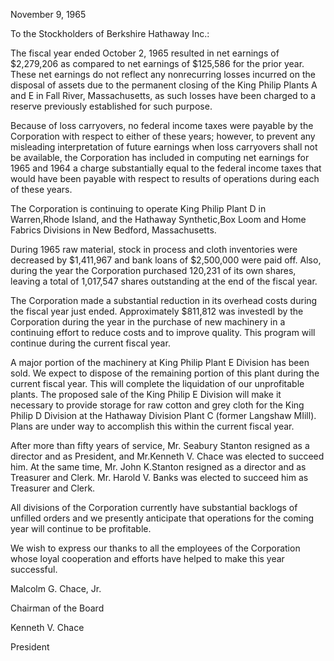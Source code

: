
November 9, 1965

To the Stockholders of Berkshire Hathaway Inc.:

The fiscal year ended October 2, 1965 resulted in net earnings of $2,279,206 as compared to net earnings of $125,586 for the prior year. These net earnings do not reflect any nonrecurring losses incurred on the disposal of assets due to the permanent closing of the King Philip Plants A and E in Fall River, Massachusetts, as such losses have been charged to a reserve previously established for such purpose.

Because of loss carryovers, no federal income taxes were payable by the Corporation with respect to either of these years; however, to prevent any misleading interpretation of future earnings when loss carryovers shall not be available, the Corporation has included in computing net earnings for 1965 and 1964 a charge substantially equal to the federal income taxes that would have been payable with respect to results of operations during each of these years.

The Corporation is continuing to operate King Philip Plant D in Warren,Rhode Island, and the Hathaway Synthetic,Box Loom and Home Fabrics Divisions in New Bedford, Massachusetts.

During 1965 raw material, stock in process and cloth inventories were decreased by $1,411,967 and bank loans of $2,500,000 were paid off. Also, during the year the Corporation purchased 120,231 of its own shares, leaving a total of 1,017,547 shares outstanding at the end of the fiscal year.

The Corporation made a substantial reduction in its overhead costs during the fiscal year just ended. Approximately $811,812 was investedI by the Corporation during the year in the purchase of new machinery in a continuing effort to reduce costs and to improve quality. This program will continue during the current fiscal year.

A major portion of the machinery at King Philip Plant E Division has been sold. We expect to dispose of the remaining portion of this plant during the current fiscal year. This will complete the liquidation of our unprofitable plants. The proposed sale of the King Philip E Division will make it necessary to provide storage for raw cotton and grey cloth for the King Philip D Division at the Hathaway Division Plant C (former Langshaw MIill). Plans are under way to accomplish this within the current fiscal year.

After more than fifty years of service, Mr. Seabury Stanton resigned as a director and as President, and Mr.Kenneth V. Chace was elected to succeed him. At the same time, Mr. John K.Stanton resigned as a director and as Treasurer and Clerk. Mr. Harold V. Banks was elected to succeed him as Treasurer and Clerk.

All divisions of the Corporation currently have substantial backlogs of unfilled orders and we presently anticipate that operations for the coming year will continue to be profitable.

We wish to express our thanks to all the employees of the Corporation whose loyal cooperation and efforts have helped to make this year successful.

Malcolm G. Chace, Jr.

Chairman of the Board

Kenneth V. Chace 

President 
